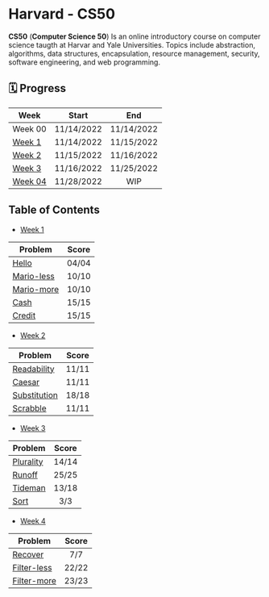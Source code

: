 # Harvard - CS50
<b>CS50</b> (<b>Computer Science 50</b>) Is an online introductory course on computer science taugth at Harvar and Yale Universities. Topics include abstraction, algorithms, data structures, encapsulation, resource management, security, software engineering, and web programming.

## 🗓️ Progress

| Week    |   Start    |    End     |
| ---     |   :---:    |   :---:    |
| Week 00 | 11/14/2022 | 11/14/2022 |
| [Week 1](https://github.com/humbertoarndt/Harvard_CS50/tree/master/week_1) | 11/14/2022 | 11/15/2022 |
| [Week 2](https://github.com/humbertoarndt/Harvard_CS50/tree/master/week_2) | 11/15/2022 | 11/16/2022 |
| [Week 3](https://github.com/humbertoarndt/Harvard_CS50/tree/master/week_3) | 11/16/2022 | 11/25/2022 |
|[Week 04](https://github.com/humbertoarndt/Harvard_CS50/tree/master/week_4) | 11/28/2022 | WIP |

<!-- 
| Week 05 | WIP | WIP |
| Week 06 | WIP | WIP |
| Week 07 | WIP | WIP |
| Week 08 | WIP | WIP |
| Week 09 | WIP | WIP |
| Week 10 | WIP | WIP | -->

## Table of Contents
* [Week 1](https://github.com/humbertoarndt/Harvard_CS50/tree/master/week_1)  

| Problem    | Score |
| ---        | :---: |
| [Hello](https://github.com/humbertoarndt/Harvard_CS50/blob/master/week_1/hello.c)           | 04/04 |
| [Mario-less](https://github.com/humbertoarndt/Harvard_CS50/blob/master/week_1/mario_less.c) | 10/10 |
| [Mario-more](https://github.com/humbertoarndt/Harvard_CS50/blob/master/week_1/mario_more.c) | 10/10 |
| [Cash](https://github.com/humbertoarndt/Harvard_CS50/blob/master/week_1/cash.c)             | 15/15 |
| [Credit](https://github.com/humbertoarndt/Harvard_CS50/blob/master/week_1/credit.c)         | 15/15 |

* [Week 2](https://github.com/humbertoarndt/Harvard_CS50/tree/master/week_2)  

| Problem      | Score |
| ---          | :---: |
| [Readability](https://github.com/humbertoarndt/Harvard_CS50/blob/master/week_2/readability.c)   | 11/11 |
| [Caesar](https://github.com/humbertoarndt/Harvard_CS50/blob/master/week_2/caesar.c)             | 11/11 |
| [Substitution](https://github.com/humbertoarndt/Harvard_CS50/blob/master/week_2/substitution.c) | 18/18 |
| [Scrabble](https://github.com/humbertoarndt/Harvard_CS50/blob/master/week_2/scrabble.c)         | 11/11 |

* [Week 3](https://github.com/humbertoarndt/Harvard_CS50/tree/master/week_3)  

| Problem      | Score |
| ---          | :---: |
| [Plurality](https://github.com/humbertoarndt/Harvard_CS50/blob/master/week_3/plurality.c)    | 14/14 |
| [Runoff](https://github.com/humbertoarndt/Harvard_CS50/blob/master/week_3/runoff.c)       | 25/25 |
| [Tideman](https://github.com/humbertoarndt/Harvard_CS50/blob/master/week_3/tideman.c)       | 13/18 |
| [Sort](https://github.com/humbertoarndt/Harvard_CS50/blob/master/week_3/sort.c)       | 3/3 |

* [Week 4](https://github.com/humbertoarndt/Harvard_CS50/tree/master/week_4)  

| Problem      | Score |
| ---          | :---: |
| [Recover](https://github.com/humbertoarndt/Harvard_CS50/blob/master/week_4/recover)      |  7/7  |
| [Filter-less](https://github.com/humbertoarndt/Harvard_CS50/blob/master/week_4/filter-less)    | 22/22 |
| [Filter-more](https://github.com/humbertoarndt/Harvard_CS50/blob/master/week_4/filter-more)    | 23/23 |

<!-- * 
* [Week 5](#harvard---cs50)
* [Week 6](#harvard---cs50)
* [Week 7](#harvard---cs50)
* [Week 8](#harvard---cs50)
* [Week 9](#harvard---cs50)
* [Week 10](#harvard---cs50)
* [Final Project](#harvard---cs50) -->